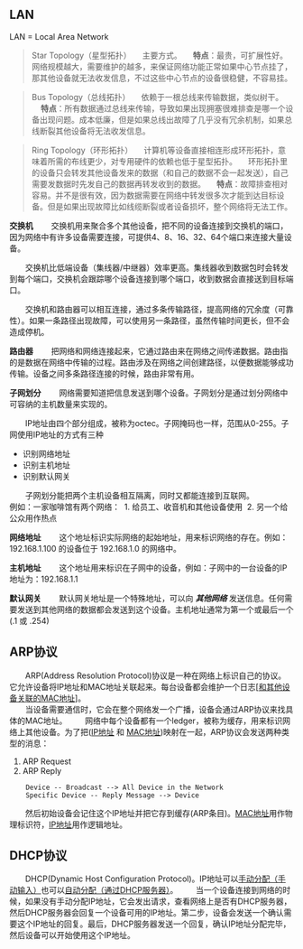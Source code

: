## LAN
LAN = Local Area Network
>Star Topology（星型拓扑）
&nbsp;&nbsp;&nbsp;&nbsp;主要方式。
&nbsp;&nbsp;&nbsp;&nbsp;**特点**：最贵，可扩展性好。网络规模越大，需要维护的越多，来保证网络功能正常如果中心节点挂了，那其他设备就无法收发信息，不过这些中心节点的设备很稳健，不容易挂。 

>Bus Topology（总线拓扑）
&nbsp;&nbsp;&nbsp;&nbsp;依赖于一根总线来传输数据，类似树干。
&nbsp;&nbsp;&nbsp;&nbsp;**特点**：所有数据通过总线来传输，导致如果出现拥塞很难排查是哪一个设备出现问题。成本低廉，但是如果总线出故障了几乎没有冗余机制，如果总线断裂其他设备将无法收发信息。

>Ring Topology（环形拓扑）
&nbsp;&nbsp;&nbsp;&nbsp;计算机等设备直接相连形成环形拓扑，意味着所需的布线更少，对专用硬件的依赖也低于星型拓扑。
&nbsp;&nbsp;&nbsp;&nbsp;环形拓扑里的设备只会转发其他设备发来的数据（和自己的数据不会一起发送），自己需要发数据时先发自己的数据再转发收到的数据。
&nbsp;&nbsp;&nbsp;&nbsp;**特点**：故障排查相对容易。并不是很有效，因为数据需要在网络中转发很多次才能到达目标设备。但是如果出现故障比如线缆断裂或者设备损坏，整个网络将无法工作。

**交换机**
&emsp;&emsp;交换机用来聚合多个其他设备，把不同的设备连接到交换机的端口，因为网络中有许多设备需要连接，可提供4、8、16、32、64个端口来连接大量设备。

&emsp;&emsp;交换机比低端设备（集线器/中继器）效率更高。集线器收到数据包时会转发到每个端口，交换机会跟踪哪个设备连接到哪个端口，收到数据会直接送到目标端口。

&emsp;&emsp;交换机和路由器可以相互连接，通过多条传输路径，提高网络的冗余度（可靠性）。如果一条路径出现故障，可以使用另一条路径，虽然传输时间更长，但不会造成停机。

**路由器**
&emsp;&emsp;把网络和网络连接起来，它通过路由来在网络之间传递数据。路由指的是数据在网络中传输的过程。路由涉及在网络之间创建路径，以便数据能够成功传输。设备之间多条路径连接的时候，路由非常有用。

**子网划分**
&emsp;&emsp;网络需要知道把信息发送到哪个设备。子网划分是通过划分网络中可容纳的主机数量来实现的。


&emsp;&emsp;IP地址由四个部分组成，被称为octec。子网掩码也一样，范围从0-255。子网使用IP地址的方式有三种
- 识别网络地址
- 识别主机地址
- 识别默认网关

&emsp;&emsp;子网划分能把两个主机设备相互隔离，同时又都能连接到互联网。  
例如：一家咖啡馆有两个网络：
&nbsp;1. 给员工、收音机和其他设备使用
&nbsp;2. 另一个给公众用作热点

**网络地址**
&emsp;&emsp;这个地址标识实际网络的起始地址，用来标识网络的存在。例如：192.168.1.100 的设备位于 192.168.1.0 的网络中。

**主机地址**
&emsp;&emsp;这个地址用来标识在子网中的设备，例如：子网中的一台设备的IP地址为：192.168.1.1

**默认网关**
&emsp;&emsp;默认网关地址是一个特殊地址，可以向 ***其他网络*** 发送信息。任何需要发送到其他网络的数据都会发送到这个设备。主机地址通常为第一个或最后一个(.1 或 .254)

## ARP协议
&emsp;&emsp;ARP(Address Resolution Protocol)协议是一种在网络上标识自己的协议。它允许设备将IP地址和MAC地址关联起来。每台设备都会维护一个日志[<u>和其他设备关联的MAC地址</u>]。  
&emsp;&emsp;当设备需要通信时，它会在整个网络发一个广播，设备会通过ARP协议来找具体的MAC地址。
&emsp;&emsp;网络中每个设备都有一个ledger，被称为缓存，用来标识网络上其他设备。为了把(<u>IP地址</u> 和 <u>MAC地址</u>)映射在一起，ARP协议会发送两种类型的消息：
1. ARP Request
2. ARP Reply

```
    Device -- Broadcast --> All Device in the Network
    Specific Device -- Reply Message --> Device
```

&emsp;&emsp;然后初始设备会记住这个IP地址并把它存到缓存(ARP条目)。<u>MAC地址</u>用作物理标识符，<u>IP地址</u>用作逻辑地址。
    
## DHCP协议
&emsp;&emsp;DHCP(Dynamic Host Configuration Protocol)。IP地址可以<u>手动分配（手动输入）</u>也可以<u>自动分配（通过DHCP服务器）</u>。
&emsp;&emsp;当一个设备连接到网络的时候，如果没有手动分配IP地址，它会发出请求，查看网络上是否有DHCP服务器，然后DHCP服务器会回复一个设备可用的IP地址。第二步，设备会发送一个确认需要这个IP地址的回复。最后，DHCP服务器发送一个回复，确认IP地址分配完毕，然后设备可以开始使用这个IP地址。
